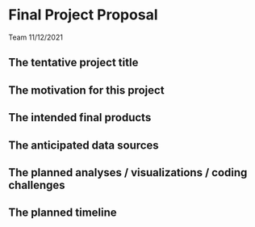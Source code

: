 Final Project Proposal
================
Team
11/12/2021

## The tentative project title

## The motivation for this project

## The intended final products

## The anticipated data sources

## The planned analyses / visualizations / coding challenges

## The planned timeline
